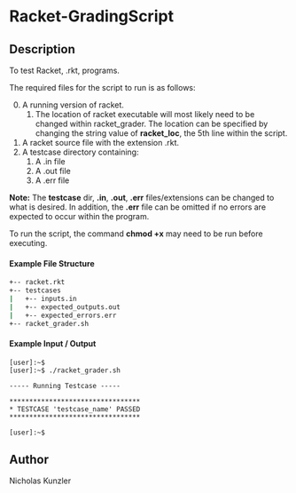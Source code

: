 # Racket-GradingScript

## Description
To test Racket, .rkt, programs.

The required files for the script to run is as follows:

0. A running version of racket.
	1. The location of racket executable will most likely need to be changed within racket_grader. The location can be specified by changing the string value of **racket_loc**, the 5th line within the script.
1. A racket source file with the extension .rkt.
2. A testcase directory containing:
	1. A .in file 	
	2. A .out file
	3. A .err file

**Note:** The **testcase** dir, **.in**, **.out**, **.err** files/extensions can be changed to what is desired. In addition, the **.err** file can be omitted if no errors are expected to occur within the program.

To run the script, the command **chmod +x** may need to be run before executing.

#### Example File Structure 
```bash
+-- racket.rkt
+-- testcases
|	+-- inputs.in
|	+-- expected_outputs.out
|	+-- expected_errors.err
+-- racket_grader.sh
```

#### Example Input / Output
```
[user]:~$
[user]:~$ ./racket_grader.sh

----- Running Testcase -----

*********************************
* TESTCASE 'testcase_name' PASSED
*********************************

[user]:~$
```

## Author
Nicholas Kunzler

